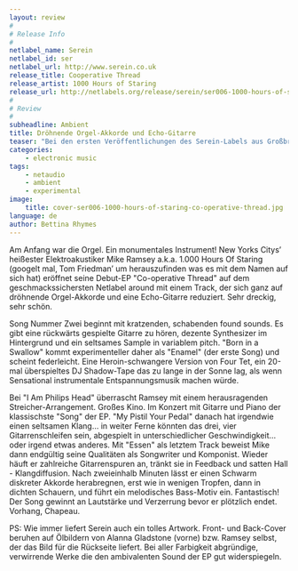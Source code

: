 ```yaml
---
layout: review
#
# Release Info
#
netlabel_name: Serein
netlabel_id: ser
netlabel_url: http://www.serein.co.uk
release_title: Cooperative Thread
release_artist: 1000 Hours of Staring
release_url: http://netlabels.org/release/serein/ser006-1000-hours-of-staring-co-operative-thread/
#
# Review
#
subheadline: Ambient
title: Dröhnende Orgel-Akkorde und Echo-Gitarre
teaser: "Bei den ersten Veröffentlichungen des Serein-Labels aus Großbritannien hat mir ein wenig der Schmutz gefehlt - gute, schöne Musik, aber vielleicht etwas zu nett. Mit Marcel Türkowsky (u.a. Kinn/ Sinnbus), dem aktuellen Release von Neuf Meuf (als Coop mit 12rec.) oder eben 1.000 Hours Of Staring konnte Labeleigner Huw Roberts dieses Manko aber mehr als wettmachen. Bühne Frei!"
categories:
    - electronic music
tags:
    - netaudio
    - ambient
    - experimental
image:
    title: cover-ser006-1000-hours-of-staring-co-operative-thread.jpg
language: de
author: Bettina Rhymes
---
```

Am Anfang war die Orgel. Ein monumentales Instrument! New Yorks Citys’ heißester Elektroakustiker Mike Ramsey a.k.a. 1.000 Hours Of Staring (googelt mal‚ Tom Friedman’ um herauszufinden was es mit dem Namen auf sich hat) eröffnet seine Debut-EP "Co-operative Thread" auf dem geschmackssichersten Netlabel around mit einem Track, der sich ganz auf dröhnende Orgel-Akkorde und eine Echo-Gitarre reduziert. Sehr dreckig, sehr schön.

Song Nummer Zwei beginnt mit kratzenden, schabenden found sounds. Es gibt eine rückwärts gespielte Gitarre zu hören, dezente Synthesizer im Hintergrund und ein seltsames Sample in variablem pitch. "Born in a Swallow" kommt experimenteller daher als "Enamel" (der erste Song) und scheint federleicht. Eine Heroin-schwangere Version von Four Tet, ein 20-mal überspieltes DJ Shadow-Tape das zu lange in der Sonne lag, als wenn Sensational instrumentale Entspannungsmusik machen würde.

Bei "I Am Philips Head" überrascht Ramsey mit einem herausragenden Streicher-Arrangement. Großes Kino. Im Konzert mit Gitarre und Piano der klassischste "Song" der EP. "My Pistil Your Pedal" danach hat irgendwie einen seltsamen Klang… in weiter Ferne könnten das drei, vier Gitarrenschleifen sein, abgespielt in unterschiedlicher Geschwindigkeit… oder irgend etwas anderes. Mit "Essen" als letztem Track beweist Mike dann endgültig seine Qualitäten als Songwriter und Komponist. Wieder häuft er zahlreiche Gitarrenspuren an, tränkt sie in Feedback und satten Hall - Klangdiffusion. Nach zweieinhalb Minuten lässt er einen Schwarm diskreter Akkorde herabregnen, erst wie in wenigen Tropfen, dann in dichten Schauern, und führt ein melodisches Bass-Motiv ein. Fantastisch! Der Song gewinnt an Lautstärke und Verzerrung bevor er plötzlich endet. Vorhang, Chapeau.

PS: Wie immer liefert Serein auch ein tolles Artwork. Front- und Back-Cover beruhen auf Ölbildern von Alanna Gladstone (vorne) bzw. Ramsey selbst, der das Bild für die Rückseite liefert. Bei aller Farbigkeit abgründige, verwirrende Werke die den ambivalenten Sound der EP gut widerspiegeln.
